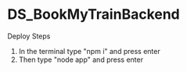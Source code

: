# DS_BookMyTrainBackend

Deploy Steps

1. In the terminal type "npm i" and press enter
2. Then type "node app" and press enter
